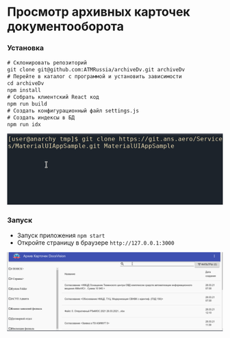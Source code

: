 # Просмотр архивных карточек документооборота

### Установка ###
```
# Склонировать репозиторий
git clone git@github.com:ATMRussia/archiveDv.git archiveDv
# Перейте в каталог с программой и установить зависимости
cd archiveDv
npm install
# Собрать клиентский React код
npm run build
# Создать конфигурационный файл settings.js
# Создать индексы в БД
npm run idx
```

![installation gif](notes/install.gif)

### Запуск ###
* Запуск приложения `npm start`
* Откройте страницу в браузере `http://127.0.0.1:3000`

![working gif](notes/work.gif)
